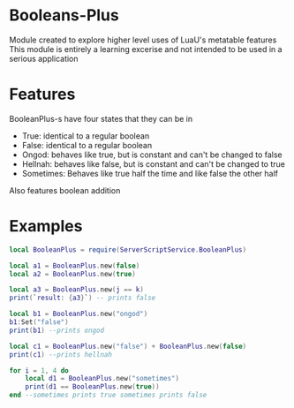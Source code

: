 # Booleans-Plus
Module created to explore higher level uses of LuaU's metatable features
This module is entirely a learning excerise and not intended to be used in a serious application

# Features
BooleanPlus-s have four states that they can be in
- True: identical to a regular boolean
- False: identical to a regular boolean
- Ongod: behaves like true, but is constant and can't be changed to false
- Hellnah: behaves like false, but is constant and can't be changed to true
- Sometimes: Behaves like true half the time and like false the other half

Also features boolean addition

# Examples
```lua
local BooleanPlus = require(ServerScriptService.BooleanPlus)

local a1 = BooleanPlus.new(false)
local a2 = BooleanPlus.new(true)

local a3 = BooleanPlus.new(j == k)
print(`result: {a3}`) -- prints false

local b1 = BooleanPlus.new("ongod")
b1:Set("false")
print(b1) --prints ongod

local c1 = BooleanPlus.new("false") + BooleanPlus.new(false)
print(c1) --prints hellnah

for i = 1, 4 do
	local d1 = BooleanPlus.new("sometimes")
	print(d1 == BooleanPlus.new(true))
end --sometimes prints true sometimes prints false

```
